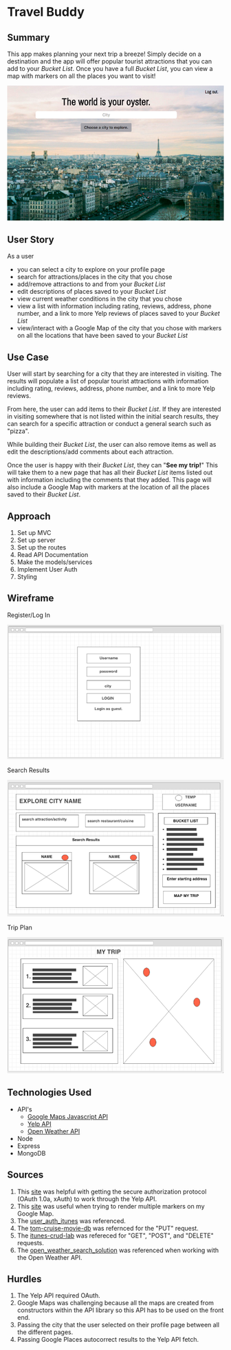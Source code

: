 # Travel Buddy

## Summary
This app makes planning your next trip a breeze! Simply decide on a destination and the app will offer popular tourist attractions that you can add to your _Bucket List_. Once you have a full _Bucket List_, you can view a map with markers on all the places you want to visit!

![log in page](/public/images/profile.png)

## User Story

As a user
* you can select a city to explore on your profile page
* search for attractions/places in the city that you chose
* add/remove attractions to and from your _Bucket List_
* edit descriptions of places saved to your _Bucket List_
* view current weather conditions in the city that you chose
* view a list with information including rating, reviews, address, phone number, and a link to more Yelp reviews of places saved to your _Bucket List_
* view/interact with a Google Map of the city that you chose with markers on all the locations that have been saved to your _Bucket List_

## Use Case
User will start by searching for a city that they are interested in visiting. The results will populate a list of popular tourist attractions with information including rating, reviews, address, phone number, and a link to more Yelp reviews. 

From here, the user can add items to their _Bucket List_. If they are interested in visiting somewhere that is not listed within the initial search results, they can search for a specific attraction or conduct a general search such as "pizza". 

While building their _Bucket List_, the user can also remove items as well as edit the descriptions/add comments about each attraction. 

Once the user is happy with their _Bucket List_, they can "**See my trip!**" This will take them to a new page that has all their _Bucket List_ items listed out with information including the comments that they added. This page will also include a Google Map with markers at the location of all the places saved to their _Bucket List_. 

## Approach 
1. Set up MVC
2. Set up server
3. Set up the routes
4. Read API Documentation 
5. Make the models/services
6. Implement User Auth
7. Styling

## Wireframe

Register/Log In 

![login page](/public/images/login-wireframe.png)

Search Results 

![search results page](/public/images/explore-wireframe.png)

Trip Plan

![trip plan page](/public/images/map-wireframe.png)

## Technologies Used 

* API's 
    * [Google Maps Javascript API](https://developers.google.com/maps/documentation/javascript/)
    * [Yelp API](https://www.yelp.com/developers/documentation/v2/overview)
    * [Open Weather API](https://openweathermap.org/api)
* Node
* Express
* MongoDB


## Sources 
1. This [site](https://arian.io/how-to-use-yelps-api-with-node/) was helpful with getting the secure authorization protocol (OAuth 1.0a, xAuth) to work through the Yelp API.
2. This [site](https://wrightshq.com/playground/placing-multiple-markers-on-a-google-map-using-api-3/) was useful when trying to render multiple markers on my Google Map.
3. The [user_auth_itunes](https://git.generalassemb.ly/wdi-nyc-60/user_auth_itunes) was referenced. 
4. The [tom-cruise-movie-db](https://git.generalassemb.ly/wdi-nyc-60/tom-cruise-movie-db) was refernced for the "PUT" request.
5. The [itunes-crud-lab](https://git.generalassemb.ly/wdi-nyc-60/itunes_crud_lab) was refereced for "GET", "POST", and "DELETE" requests. 
6. The [open_weather_search_solution](https://git.generalassemb.ly/wdi-nyc-60/open_weather_search_solution) was referenced when working with the Open Weather API.

## Hurdles 
1. The Yelp API required OAuth.
2. Google Maps was challenging because all the maps are created from constructors within the API library so this API has to be used on the front end.
3. Passing the city that the user selected on their profile page between all the different pages.
4. Passing Google Places autocorrect results to the Yelp API fetch. 

